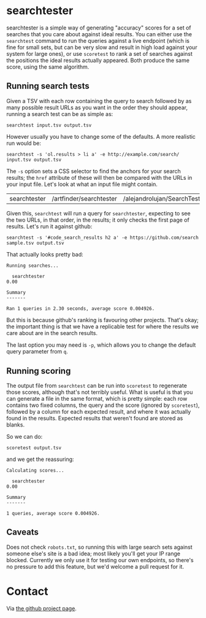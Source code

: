# searchtester

searchtester is a simple way of generating "accuracy" scores for a set
of searches that you care about against ideal results. You can either
use the `searchtest` command to run the queries against a live
endpoint (which is fine for small sets, but can be very slow and
result in high load against your system for large ones), or use
`scoretest` to rank a set of searches against the positions the ideal
results actually appeared. Both produce the same score, using the same
algorithm.

## Running search tests

Given a TSV with each row containing the query to search followed by
as many possible result URLs as you want in the order they should
appear, running a search test can be as simple as:

    searchtest input.tsv output.tsv

However usually you have to change some of the defaults. A more
realistic run would be:

    searchtest -s 'ol.results > li a' -e http://example.com/search/ input.tsv output.tsv

The `-s` option sets a CSS selector to find the anchors for your
search results; the `href` attribute of these will then be compared
with the URLs in your input file. Let's look at what an input file
might contain.

<table>
  <tr>
    <td>searchtester</td>
    <td>/artfinder/searchtester</td>
    <td>/alejandrolujan/SearchTest</td>
  <tr>
</table>

Given this, `searchtest` will run a query for `searchtester`,
expecting to see the two URLs, in that order, in the results; it only
checks the first page of results. Let's run it against github:

    searchtest -s '#code_search_results h2 a' -e https://github.com/search sample.tsv output.tsv

That actually looks pretty bad:

    Running searches...
    
      searchtester                                                           0.00
    
    Summary
    -------
    
    Ran 1 queries in 2.30 seconds, average score 0.004926.

But this is because github's ranking is favouring other projects.
That's okay; the important thing is that we have a replicable test
for where the results we care about are in the search results.

The last option you may need is `-p`, which allows you to change the
default query parameter from `q`.

## Running scoring

The output file from `searchtest` can be run into `scoretest` to
regenerate those scores, although that's not terribly useful. What is
useful is that you can generate a file in the same format, which is
pretty simple: each row contains two fixed columns, the query and the
score (ignored by `scoretest`), followed by a column for each expected
result, and where it was actually found in the results. Expected
results that weren't found are stored as blanks.

So we can do:

    scoretest output.tsv

and we get the reassuring:

    Calculating scores...
    
      searchtester                                                           0.00
    
    Summary
    -------
    
    1 queries, average score 0.004926.

## Caveats

Does not check `robots.txt`, so running this with large search sets
against someone else's site is a bad idea; most likely you'll get your
IP range blocked. Currently we only use it for testing our own
endpoints, so there's no pressure to add this feature, but we'd
welcome a pull request for it.

# Contact

Via [the github project page](http://github.com/artfinder/searchtester).
